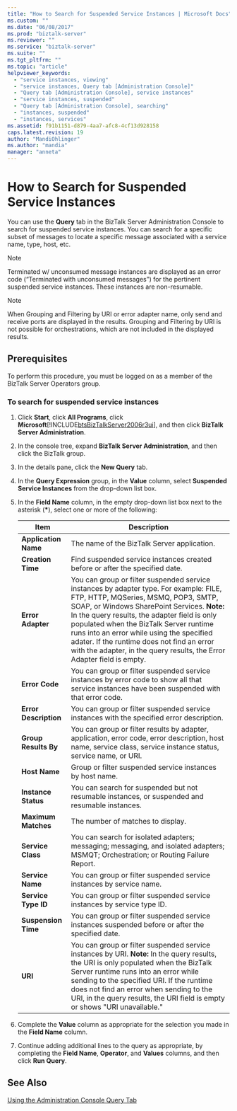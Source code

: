 ```yaml
---
title: "How to Search for Suspended Service Instances | Microsoft Docs"
ms.custom: ""
ms.date: "06/08/2017"
ms.prod: "biztalk-server"
ms.reviewer: ""
ms.service: "biztalk-server"
ms.suite: ""
ms.tgt_pltfrm: ""
ms.topic: "article"
helpviewer_keywords: 
  - "service instances, viewing"
  - "service instances, Query tab [Administration Console]"
  - "Query tab [Administration Console], service instances"
  - "service instances, suspended"
  - "Query tab [Administration Console], searching"
  - "instances, suspended"
  - "instances, services"
ms.assetid: f91b1151-d879-4aa7-afc8-4cf13d928158
caps.latest.revision: 19
author: "MandiOhlinger"
ms.author: "mandia"
manager: "anneta"
---
```

# How to Search for Suspended Service Instances
You can use the **Query** tab in the BizTalk Server Administration Console to search for suspended service instances. You can search for a specific subset of messages to locate a specific message associated with a service name, type, host, etc.  
  
> [!NOTE]
>  Terminated w/ unconsumed message instances are displayed as an error code (“Terminated with unconsumed messages”) for the pertinent suspended service instances. These instances are non-resumable.  
  
> [!NOTE]
>  When Grouping and Filtering by URI or error adapter name, only send and receive ports are displayed in the results. Grouping and Filtering by URI is not possible for orchestrations, which are not included in the displayed results.  
  
## Prerequisites  
 To perform this procedure, you must be logged on as a member of the BizTalk Server Operators group.  
  
### To search for suspended service instances  
  
1.  Click **Start**, click **All Programs**, click **Microsoft**[!INCLUDE[btsBizTalkServer2006r3ui](../includes/btsbiztalkserver2006r3ui-md.md)], and then click **BizTalk Server Administration**.  
  
2.  In the console tree, expand **BizTalk Server Administration**, and then click the BizTalk group.  
  
3.  In the details pane, click the **New Query** tab.  
  
4.  In the **Query Expression** group, in the **Value** column, select **Suspended Service Instances** from the drop-down list box.  
  
5.  In the **Field Name** column, in the empty drop-down list box next to the asterisk (**\***), select one or more of the following:  
  
    |Item|Description|  
    |----------|-----------------|  
    |**Application Name**|The name of the BizTalk Server application.|  
    |**Creation Time**|Find suspended service instances created before or after the specified date.|  
    |**Error Adapter**|You can group or filter suspended service instances by adapter type. For example: FILE, FTP, HTTP, MQSeries, MSMQ, POP3, SMTP, SOAP,  or Windows SharePoint Services. **Note:**  In the query results, the adapter field is only populated when the BizTalk Server runtime runs into an error while using the specified adater. If the runtime does not find an error with the adapter, in the query results, the Error Adapter field is empty.|  
    |**Error Code**|You can group or filter suspended service instances by error code to show all that service instances have been suspended with that error code.|  
    |**Error Description**|You can group or filter suspended service instances with the specified error description.|  
    |**Group Results By**|You can group or filter results by adapter, application, error code, error description, host name, service class, service instance status, service name, or URI.|  
    |**Host Name**|Group or filter suspended service instances by host name.|  
    |**Instance Status**|You can search for suspended but not resumable instances, or suspended and resumable instances.|  
    |**Maximum Matches**|The number of matches to display.|  
    |**Service Class**|You can search for isolated adapters; messaging; messaging, and isolated adapters; MSMQT; Orchestration; or Routing Failure Report.|  
    |**Service Name**|You can group or filter suspended service instances by service name.|  
    |**Service Type ID**|You can group or filter suspended service instances by service type ID.|  
    |**Suspension Time**|You can group or filter suspended service instances suspended before or after the specified date.|  
    |**URI**|You can group or filter suspended service instances by URI. **Note:**  In the query results, the URI is only populated when the BizTalk Server runtime runs into an error while sending to the specified URI. If the runtime does not find an error when sending to the URI, in the query results, the URI field is empty or shows "URI unavailable."|  
  
6.  Complete the **Value** column as appropriate for the selection you made in the **Field Name** column.  
  
7.  Continue adding additional lines to the query as appropriate, by completing the **Field Name**, **Operator**, and **Values** columns, and then click **Run Query**.  
  
## See Also  
 [Using the Administration Console Query Tab](../core/using-the-administration-console-query-tab.md)